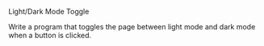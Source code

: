 Light/Dark Mode Toggle

Write a program that toggles the page between light mode and dark mode when a button is clicked.